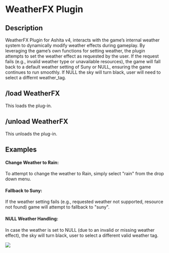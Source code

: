 # WeatherFX Plugin

## Description
WeatherFX Plugin for Ashita v4, interacts with the game’s internal weather system to dynamically modify weather effects during gameplay. By leveraging the game’s own functions for setting weather, the plugin attempts to set the weather effect as requested by the user. If the request fails (e.g., invalid weather type or unavailable resources), the game will fall back to a default weather setting of Suny or NULL, ensuring the game continues to run smoothly. If NULL the sky will turn black, user will need to select a differnt weather_tag.

## /load WeatherFX
This loads the plug-in.

## /unload WeatherFX
This unloads the plug-in.

## Examples
#### Change Weather to Rain:
To attempt to change the weather to Rain, simply select "rain" from the drop down menu.

#### Fallback to Suny:
If the weather setting fails (e.g., requested weather not supported, resource not found) game will attempt to fallback to "suny".

#### NULL Weather Handling:
In case the weather is set to NULL (due to an invalid or missing weather effect), the sky will turn black, user to select a different valid weather tag.

![](https://github.com/Xenonsmurf/Ashita-4-Plugins-and-Addons/blob/master/WeatherFX/examples/WeatherFx.gif)